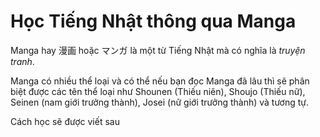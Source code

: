 # Học Tiếng Nhật thông qua Manga

Manga hay 漫画 hoặc マンガ là một từ Tiếng Nhật mà có nghĩa là _truyện tranh_.

Manga có nhiều thể loại và có thể nếu bạn đọc Manga đã lâu thì sẽ phân biệt được các tên thể loại như Shounen (Thiếu niên), Shoujo (Thiếu nữ), Seinen (nam giới trưởng thành), Josei (nữ giới trưởng thành) và tương tự.

Cách học sẽ được viết sau